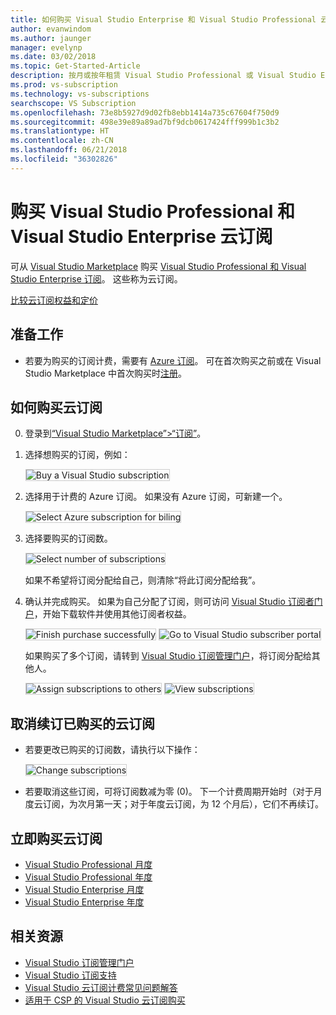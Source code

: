 ```yaml
---
title: 如何购买 Visual Studio Enterprise 和 Visual Studio Professional 云订阅
author: evanwindom
ms.author: jaunger
manager: evelynp
ms.date: 03/02/2018
ms.topic: Get-Started-Article
description: 按月或按年租赁 Visual Studio Professional 或 Visual Studio Enterprise，无需任何长期协定。
ms.prod: vs-subscription
ms.technology: vs-subscriptions
searchscope: VS Subscription
ms.openlocfilehash: 73e8b5927d9d02fb8ebb1414a735c67604f750d9
ms.sourcegitcommit: 498e39e89a89ad7bf9dcb0617424fff999b1c3b2
ms.translationtype: HT
ms.contentlocale: zh-CN
ms.lasthandoff: 06/21/2018
ms.locfileid: "36302826"
---
```

# <a name="buy-visual-studio-professional-and-visual-studio-enterprise-cloud-subscriptions"></a>购买 Visual Studio Professional 和 Visual Studio Enterprise 云订阅

可从 [Visual Studio Marketplace](https://marketplace.visualstudio.com) 购买 [Visual Studio Professional 和 Visual Studio Enterprise 订阅](https://visualstudio.microsoft.com/subscriptions/)。 这些称为云订阅。

[比较云订阅权益和定价](https://visualstudio.microsoft.com/vs/pricing/)

## <a name="before-you-start"></a>准备工作

*   若要为购买的订阅计费，需要有 [Azure 订阅](https://azure.microsoft.com/pricing/purchase-options/)。 可在首次购买之前或在 Visual Studio Marketplace 中首次购买时[注册](https://portal.azure.com)。

## <a name="how-to-buy-cloud-subscriptions"></a>如何购买云订阅

0.  登录到[“Visual Studio Marketplace”&gt;“订阅”](https://marketplace.visualstudio.com/subscriptions)。

0.  选择想购买的订阅，例如：

    <img alt="Buy a Visual Studio subscription" src="_img/buy-vs-subscriptions/buy-vs-sub-start.png" style="border: 1px solid #CCCCCC" />

0.  选择用于计费的 Azure 订阅。 如果没有 Azure 订阅，可新建一个。

    <img alt="Select Azure subscription for biling" src="_img/buy-vs-subscriptions/buy-vs-sub-Azure-sub.png" style="border: 1px solid #CCCCCC" />

0.  选择要购买的订阅数。

    <img alt="Select number of subscriptions" src="_img/buy-vs-subscriptions/buy-vs-sub-users.png" style="border: 1px solid #CCCCCC" />

    如果不希望将订阅分配给自己，则清除“将此订阅分配给我”。

0.  确认并完成购买。 如果为自己分配了订阅，则可访问 [Visual Studio 订阅者门户](https://my.visualstudio.com)，开始下载软件并使用其他订阅者权益。

    <img alt="Finish purchase successfully" src="_img/buy-vs-subscriptions/buy-vs-sub-success.png" style="border: 1px solid #CCCCCC" />

    <img alt="Go to Visual Studio subscriber portal" src="_img/buy-vs-subscriptions/view-subscription-benefits-subscriptions-portal.png" style="border: 1px solid #CCCCCC" />

    如果购买了多个订阅，请转到 [Visual Studio 订阅管理门户](https://manage.visualstudio.com/)，将订阅分配给其他人。

    <img alt="Assign subscriptions to others" src="_img/buy-vs-subscriptions/buy-vs-sub-success-many.png" style="border: 1px solid #CCCCCC" />

    <img alt="View subscriptions" src="_img/buy-vs-subscriptions/assign-subscriptions.png" style="border: 1px solid #CCCCCC" />

## <a name="manage-subscriptions"></a>取消续订已购买的云订阅

*   若要更改已购买的订阅数，请执行以下操作：

    <img alt="Change subscriptions" src="_img/buy-vs-subscriptions/manage-subscriptions.png" style="border: 1px solid #CCCCCC" />

*   若要取消这些订阅，可将订阅数减为零 (0)。 下一个计费周期开始时（对于月度云订阅，为次月第一天；对于年度云订阅，为 12 个月后），它们不再续订。

## <a name="buy-cloud-subscriptions-now"></a>立即购买云订阅

* [Visual Studio Professional 月度](https://marketplace.visualstudio.com/items?itemName=ms.vs-professional-monthly)
* [Visual Studio Professional 年度](https://marketplace.visualstudio.com/items?itemName=ms.vs-professional-annual)
* [Visual Studio Enterprise 月度](https://marketplace.visualstudio.com/items?itemName=ms.vs-enterprise-monthly)
* [Visual Studio Enterprise 年度](https://marketplace.visualstudio.com/items?itemName=ms.vs-enterprise-annual)

## <a name="related-resources"></a>相关资源

* [Visual Studio 订阅管理门户](https://manage.visualstudio.com/)
* [Visual Studio 订阅支持](https://visualstudio.microsoft.com/vs/support/)
* [Visual Studio 云订阅计费常见问题解答](vscloud-billing-faq.md)
* [适用于 CSP 的 Visual Studio 云订阅购买](vscloud-csp.md)
